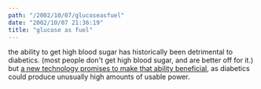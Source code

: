 ```yaml
---
path: "/2002/10/07/glucoseasfuel" 
date: "2002/10/07 21:36:19" 
title: "glucose as fuel" 
---
```

the ability to get high blood sugar has historically been detrimental to diabetics. (most people don't get high blood sugar, and are better off for it.) but <a href="http://www.technologyreview.com/offthewire/3001_2392002_1.asp" title="Tiny Body-POWERED Battery Could Run Medical Implants">a new technology promises to make that ability beneficial</a>, as diabetics could produce unusually high amounts of usable power.